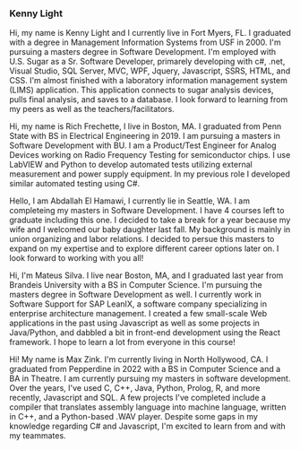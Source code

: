 ### **Kenny Light**

Hi, my name is Kenny Light and I currently live in Fort Myers, FL.  I graduated with a degree in Management Information Systems from USF in 2000.  I'm pursuing a masters degree in Software Development.  I'm employed with U.S. Sugar as a Sr. Software Developer, primarely developing with c#, .net, Visual Studio, SQL Server, MVC, WPF, Jquery, Javascript, SSRS, HTML, and CSS.  I'm almost finished with a laboratory information management system (LIMS) application.  This application connects to sugar analysis devices, pulls final analysis, and saves to a database.  I look forward to learning from my peers as well as the teachers/facilitators.


Hi, my name is Rich Frechette, I live in Boston, MA. I graduated from Penn State with BS in Electrical Engineering in 2019. I am pursuing a masters in Software Development with BU. I am a Product/Test Engineer for Analog Devices working on Radio Frequency Testing for semiconductor chips. I use LabVIEW and Python to develop automated tests utilizing external measurement and power supply equipment. In my previous role I developed similar automated testing using C#. 


Hello, I am Abdallah El Hamawi, I currently lie in Seattle, WA. I am completeing my masters in Software Development. I have 4 courses left to graduate including this one. I decided to take a break for a year because my wife and I welcomed our baby daughter last fall. My background is mainly in union organizing and labor relations. I decided to persue this masters to expand on my expertise and to explore different career options later on. I look forward to working with you all!

Hi, I'm Mateus Silva. I live near Boston, MA, and I graduated last year from Brandeis University with a BS in Computer Science. I'm pursuing the masters degree in Software Development as well. I currently work in Software Support for SAP LeanIX, a software company specializing in enterprise architecture management. I created a few small-scale Web applications in the past using Javascript as well as some projects in Java/Python, and dabbled a bit in front-end development using the React framework. I hope to learn a lot from everyone in this course!

Hi! My name is Max Zink. I'm currently living in North Hollywood, CA. I graduated from Pepperdine in 2022 with a BS in Computer Science and a BA in Theatre. I am currently pursuing my masters in software development. Over the years, I've used C, C++, Java, Python, Prolog, R, and more recently, Javascript and SQL. A few projects I've completed include a compiler that translates assembly language into machine language, written in C++, and a Python-based .WAV player. Despite some gaps in my knowledge regarding C# and Javascript, I'm excited to learn from and with my teammates.
